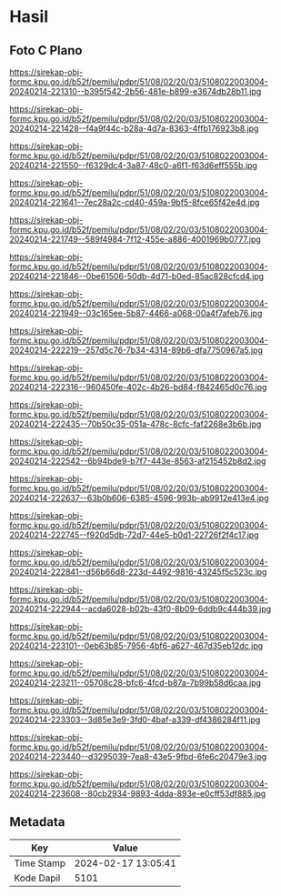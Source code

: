 # Hasil

## Foto C Plano

https://sirekap-obj-formc.kpu.go.id/b52f/pemilu/pdpr/51/08/02/20/03/5108022003004-20240214-221310--b395f542-2b56-481e-b899-e3674db28b11.jpg

https://sirekap-obj-formc.kpu.go.id/b52f/pemilu/pdpr/51/08/02/20/03/5108022003004-20240214-221428--f4a9f44c-b28a-4d7a-8363-4ffb176923b8.jpg

https://sirekap-obj-formc.kpu.go.id/b52f/pemilu/pdpr/51/08/02/20/03/5108022003004-20240214-221550--f6329dc4-3a87-48c0-a6f1-f63d6eff555b.jpg

https://sirekap-obj-formc.kpu.go.id/b52f/pemilu/pdpr/51/08/02/20/03/5108022003004-20240214-221641--7ec28a2c-cd40-459a-9bf5-8fce65f42e4d.jpg

https://sirekap-obj-formc.kpu.go.id/b52f/pemilu/pdpr/51/08/02/20/03/5108022003004-20240214-221749--589f4984-7f12-455e-a886-4001969b0777.jpg

https://sirekap-obj-formc.kpu.go.id/b52f/pemilu/pdpr/51/08/02/20/03/5108022003004-20240214-221846--0be61506-50db-4d71-b0ed-85ac828cfcd4.jpg

https://sirekap-obj-formc.kpu.go.id/b52f/pemilu/pdpr/51/08/02/20/03/5108022003004-20240214-221949--03c165ee-5b87-4466-a068-00a4f7afeb76.jpg

https://sirekap-obj-formc.kpu.go.id/b52f/pemilu/pdpr/51/08/02/20/03/5108022003004-20240214-222219--257d5c76-7b34-4314-89b6-dfa7750967a5.jpg

https://sirekap-obj-formc.kpu.go.id/b52f/pemilu/pdpr/51/08/02/20/03/5108022003004-20240214-222316--960450fe-402c-4b26-bd84-f842465d0c76.jpg

https://sirekap-obj-formc.kpu.go.id/b52f/pemilu/pdpr/51/08/02/20/03/5108022003004-20240214-222435--70b50c35-051a-478c-8cfc-faf2268e3b6b.jpg

https://sirekap-obj-formc.kpu.go.id/b52f/pemilu/pdpr/51/08/02/20/03/5108022003004-20240214-222542--6b94bde9-b7f7-443e-8563-af215452b8d2.jpg

https://sirekap-obj-formc.kpu.go.id/b52f/pemilu/pdpr/51/08/02/20/03/5108022003004-20240214-222637--63b0b606-6385-4596-993b-ab9912e413e4.jpg

https://sirekap-obj-formc.kpu.go.id/b52f/pemilu/pdpr/51/08/02/20/03/5108022003004-20240214-222745--f920d5db-72d7-44e5-b0d1-22726f2f4c17.jpg

https://sirekap-obj-formc.kpu.go.id/b52f/pemilu/pdpr/51/08/02/20/03/5108022003004-20240214-222841--d56b66d8-223d-4492-9816-43245f5c523c.jpg

https://sirekap-obj-formc.kpu.go.id/b52f/pemilu/pdpr/51/08/02/20/03/5108022003004-20240214-222944--acda6028-b02b-43f0-8b09-6ddb9c444b39.jpg

https://sirekap-obj-formc.kpu.go.id/b52f/pemilu/pdpr/51/08/02/20/03/5108022003004-20240214-223101--0eb63b85-7956-4bf6-a627-467d35eb12dc.jpg

https://sirekap-obj-formc.kpu.go.id/b52f/pemilu/pdpr/51/08/02/20/03/5108022003004-20240214-223211--05708c28-bfc6-4fcd-b87a-7b99b58d6caa.jpg

https://sirekap-obj-formc.kpu.go.id/b52f/pemilu/pdpr/51/08/02/20/03/5108022003004-20240214-223303--3d85e3e9-3fd0-4baf-a339-df4386284f11.jpg

https://sirekap-obj-formc.kpu.go.id/b52f/pemilu/pdpr/51/08/02/20/03/5108022003004-20240214-223440--d3295039-7ea8-43e5-9fbd-6fe6c20479e3.jpg

https://sirekap-obj-formc.kpu.go.id/b52f/pemilu/pdpr/51/08/02/20/03/5108022003004-20240214-223608--80cb2934-9893-4dda-893e-e0cff53df885.jpg


## Metadata

| Key        | Value               |
| ---------- | ------------------- |
| Time Stamp | 2024-02-17 13:05:41 |
| Kode Dapil | 5101                |



